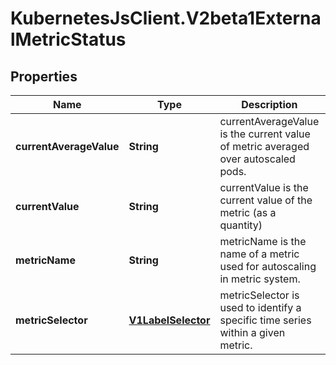 # KubernetesJsClient.V2beta1ExternalMetricStatus

## Properties
Name | Type | Description | Notes
------------ | ------------- | ------------- | -------------
**currentAverageValue** | **String** | currentAverageValue is the current value of metric averaged over autoscaled pods. | [optional] 
**currentValue** | **String** | currentValue is the current value of the metric (as a quantity) | 
**metricName** | **String** | metricName is the name of a metric used for autoscaling in metric system. | 
**metricSelector** | [**V1LabelSelector**](V1LabelSelector.md) | metricSelector is used to identify a specific time series within a given metric. | [optional] 


